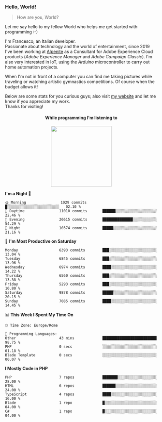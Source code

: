 ### Hello, World!

> How are you, World?

Let me say hello to my fellow World who helps me get started with programming :-)

I'm Francesco, an Italian developer.  
Passionate about technology and the world of entertainment, since 2019 I've been working at [Alpenite](https://www.alpenite.com) as a Consultant for Adobe Experience Cloud products (*Adobe Experience Manager* and *Adobe Campaign Classic*). I'm also very interested in IoT, using the *Arduino* microcontroller to carry out home automation projects.

When I'm not in front of a computer you can find me taking pictures while traveling or watching artistic gymnastics competitions. Of course when the budget allows it!

Below are some stats for you curious guys; also visit [my website](https://www.francescorega.eu) and let me know if you appreciate my work.  
Thanks for visiting!

<div align="center">
  <h4>While programming I'm listening to</h4>
  <a href="https://apps.francescorega.eu/now-playing/11147232609" target="_blank"><img src="https://apps.francescorega.eu/now-playing/11147232609" width="200"></a>
</div>

<!--START_SECTION:waka-->
**I'm a Night 🦉** 

```text
🌞 Morning                1029 commits        █░░░░░░░░░░░░░░░░░░░░░░░░   02.10 % 
🌆 Daytime                11010 commits       ██████░░░░░░░░░░░░░░░░░░░   22.46 % 
🌃 Evening                26615 commits       ██████████████░░░░░░░░░░░   54.29 % 
🌙 Night                  10374 commits       █████░░░░░░░░░░░░░░░░░░░░   21.16 % 
```
📅 **I'm Most Productive on Saturday** 

```text
Monday                   6393 commits        ███░░░░░░░░░░░░░░░░░░░░░░   13.04 % 
Tuesday                  6845 commits        ███░░░░░░░░░░░░░░░░░░░░░░   13.96 % 
Wednesday                6974 commits        ████░░░░░░░░░░░░░░░░░░░░░   14.22 % 
Thursday                 6560 commits        ███░░░░░░░░░░░░░░░░░░░░░░   13.38 % 
Friday                   5293 commits        ███░░░░░░░░░░░░░░░░░░░░░░   10.80 % 
Saturday                 9878 commits        █████░░░░░░░░░░░░░░░░░░░░   20.15 % 
Sunday                   7085 commits        ████░░░░░░░░░░░░░░░░░░░░░   14.45 % 
```


📊 **This Week I Spent My Time On** 

```text
🕑︎ Time Zone: Europe/Rome

💬 Programming Languages: 
Other                    43 mins             █████████████████████████   98.75 % 
PHP                      0 secs              ░░░░░░░░░░░░░░░░░░░░░░░░░   01.18 % 
Blade Template           0 secs              ░░░░░░░░░░░░░░░░░░░░░░░░░   00.07 % 
```

**I Mostly Code in PHP** 

```text
PHP                      7 repos             ███████░░░░░░░░░░░░░░░░░░   28.00 % 
HTML                     6 repos             ██████░░░░░░░░░░░░░░░░░░░   24.00 % 
TypeScript               4 repos             ████░░░░░░░░░░░░░░░░░░░░░   16.00 % 
Blade                    1 repo              █░░░░░░░░░░░░░░░░░░░░░░░░   04.00 % 
C#                       1 repo              █░░░░░░░░░░░░░░░░░░░░░░░░   04.00 % 
```




<!--END_SECTION:waka-->
